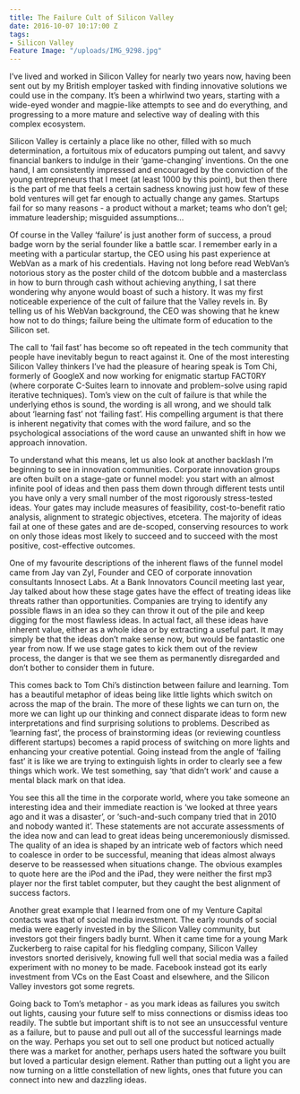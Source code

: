 ```yaml
---
title: The Failure Cult of Silicon Valley
date: 2016-10-07 10:17:00 Z
tags:
- Silicon Valley
Feature Image: "/uploads/IMG_9298.jpg"
---
```


I’ve lived and worked in Silicon Valley for nearly two years now, having been sent out by my British employer tasked with finding innovative solutions we could use in the company. It’s been a whirlwind two years, starting with a wide-eyed wonder and magpie-like attempts to see and do everything, and progressing to a more mature and selective way of dealing with this complex ecosystem. 

Silicon Valley is certainly a place like no other, filled with so much determination, a fortuitous mix of educators pumping out talent, and savvy financial bankers to indulge in their ‘game-changing’ inventions. On the one hand, I am consistently impressed and encouraged by the conviction of the young entrepreneurs that I meet (at least 1000 by this point), but then there is the part of me that feels a certain sadness knowing just how few of these bold ventures will get far enough to actually change any games. Startups fail for so many reasons - a product without a market; teams who don’t gel; immature leadership; misguided assumptions… 

Of course in the Valley ‘failure’ is just another form of success, a proud badge worn by the serial founder like a battle scar. I remember early in a meeting with a particular startup, the CEO using his past experience at WebVan as a mark of his credentials. Having not long before read WebVan’s notorious story as the poster child of the dotcom bubble and a masterclass in how to burn through cash without achieving anything, I sat there wondering why anyone would boast of such a history. It was my first noticeable experience of the cult of failure that the Valley revels in. By telling us of his WebVan background, the CEO was showing that he knew how not to do things; failure being the ultimate form of education to the Silicon set. 

The call to ‘fail fast’ has become so oft repeated in the tech community that people have inevitably begun to react against it. One of the most interesting Silicon Valley thinkers I’ve had the pleasure of hearing speak is Tom Chi, formerly of GoogleX and now working for enigmatic startup FACT0RY (where corporate C-Suites learn to innovate and problem-solve using rapid iterative techniques). Tom’s view on the cult of failure is that while the underlying ethos is sound, the wording is all wrong, and we should talk about ‘learning fast’ not ‘failing fast’. His compelling argument is that there is inherent negativity that comes with the word failure, and so the psychological associations of the word cause an unwanted shift in how we approach innovation. 

To understand what this means, let us also look at another backlash I’m beginning to see in innovation communities. Corporate innovation groups are often built on a stage-gate or funnel model: you start with an almost infinite pool of ideas and then pass them down through different tests until you have only a very small number of the most rigorously stress-tested ideas. Your gates may include measures of feasibility, cost-to-benefit ratio analysis, alignment to strategic objectives, etcetera. The majority of ideas fail at one of these gates and are de-scoped, conserving resources to work on only those ideas most likely to succeed and to succeed with the most positive, cost-effective outcomes. 

One of my favourite descriptions of the inherent flaws of the funnel model came from Jay van Zyl, Founder and CEO of corporate innovation consultants Innosect Labs. At a Bank Innovators Council meeting last year, Jay talked about how these stage gates have the effect of treating ideas like threats rather than opportunities. Companies are trying to identify any possible flaws in an idea so they can throw it out of the pile and keep digging for the most flawless ideas. In actual fact, all these ideas have inherent value, either as a whole idea or by extracting a useful part. It may simply be that the ideas don’t make sense now, but would be fantastic one year from now. If we use stage gates to kick them out of the review process, the danger is that we see them as permanently disregarded and don’t bother to consider them in future.

This comes back to Tom Chi’s distinction between failure and learning. Tom has a beautiful metaphor of ideas being like little lights which switch on across the map of the brain. The more of these lights we can turn on, the more we can light up our thinking and connect disparate ideas to form new interpretations and find surprising solutions to problems. Described as ‘learning fast’, the process of brainstorming ideas (or reviewing countless different startups) becomes a rapid process of switching on more lights and enhancing your creative potential. Going instead from the angle of ‘failing fast’ it is like we are trying to extinguish lights in order to clearly see a few things which work. We test something, say ‘that didn’t work’ and cause a mental black mark on that idea. 

You see this all the time in the corporate world, where you take someone an interesting idea and their immediate reaction is ‘we looked at three years ago and it was a disaster’, or ‘such-and-such company tried that in 2010 and nobody wanted it’. These statements are not accurate assessments of the idea now and can lead to great ideas being unceremoniously dismissed. The quality of an idea is shaped by an intricate web of factors which need to coalesce in order to be successful, meaning that ideas almost always deserve to be reassessed when situations change. The obvious examples to quote here are the iPod and the iPad, they were neither the first mp3 player nor the first tablet computer, but they caught the best alignment of success factors. 

Another great example that I learned from one of my Venture Capital contacts was that of social media investment. The early rounds of social media were eagerly invested in by the Silicon Valley community, but investors got their fingers badly burnt. When it came time for a young Mark Zuckerberg to raise capital for his fledgling company, Silicon Valley investors snorted derisively, knowing full well that social media was a failed experiment with no money to be made. Facebook instead got its early investment from VCs on the East Coast and elsewhere, and the Silicon Valley investors got some regrets. 

Going back to Tom’s metaphor - as you mark ideas as failures you switch out lights, causing your future self to miss connections or dismiss ideas too readily. The subtle but important shift is to not see an unsuccessful venture as a failure, but to pause and pull out all of the successful learnings made on the way. Perhaps you set out to sell one product but noticed actually there was a market for another, perhaps users hated the software you built but loved a particular design element. Rather than putting out a light you are now turning on a little constellation of new lights, ones that future you can connect into new and dazzling ideas.
